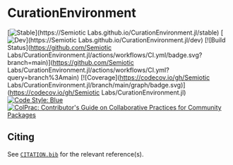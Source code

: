 # CurationEnvironment

[![Stable](https://img.shields.io/badge/docs-stable-blue.svg)](https://Semiotic Labs.github.io/CurationEnvironment.jl/stable)
[![Dev](https://img.shields.io/badge/docs-dev-blue.svg)](https://Semiotic Labs.github.io/CurationEnvironment.jl/dev)
[![Build Status](https://github.com/Semiotic Labs/CurationEnvironment.jl/actions/workflows/CI.yml/badge.svg?branch=main)](https://github.com/Semiotic Labs/CurationEnvironment.jl/actions/workflows/CI.yml?query=branch%3Amain)
[![Coverage](https://codecov.io/gh/Semiotic Labs/CurationEnvironment.jl/branch/main/graph/badge.svg)](https://codecov.io/gh/Semiotic Labs/CurationEnvironment.jl)
[![Code Style: Blue](https://img.shields.io/badge/code%20style-blue-4495d1.svg)](https://github.com/invenia/BlueStyle)
[![ColPrac: Contributor's Guide on Collaborative Practices for Community Packages](https://img.shields.io/badge/ColPrac-Contributor's%20Guide-blueviolet)](https://github.com/SciML/ColPrac)

## Citing

See [`CITATION.bib`](CITATION.bib) for the relevant reference(s).
